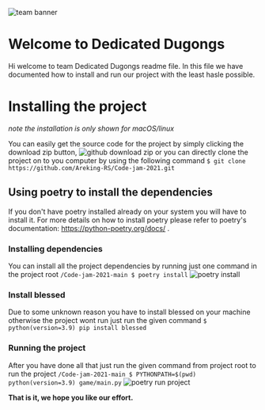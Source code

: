 ![team banner](https://i.imgur.com/uw5nfyh.png)
# Welcome to Dedicated Dugongs

Hi welcome to team Dedicated Dugongs readme file. In this file we have documented how to install and run our project with the least hasle possible.


# Installing the project
*note the installation is only shown for macOS/linux*

You can easily get the source code for the project by simply clicking the download zip button,
![github download zip](https://i.imgur.com/a38ATMi.png)
or you can directly clone the project on to you computer by using the following command
`$ git clone https://github.com/Areking-RS/Code-jam-2021.git`
## Using poetry to install the dependencies 

If you don't have poetry installed already on your system you will have to install it. For more details on how to install poetry please refer to poetry's documentation: https://python-poetry.org/docs/ .

### Installing dependencies

You can install all the project dependencies by running just one command in the project root
`/Code-jam-2021-main $ poetry install`
![poetry install](https://i.imgur.com/CglwroY.gif)

### Install blessed 

Due to some unknown reason you have to install blessed on your machine otherwise the project wont run
just run the given command
`$ python(version=3.9) pip install blessed` 

### Running the project

After you have done all that just run the given command from project root to run the project
`/Code-jam-2021-main $ PYTHONPATH=$(pwd) python(version=3.9) game/main.py`
![poetry run project ](https://i.imgur.com/fX3NIKz.gif)



**That is it, we hope you like our effort.**
